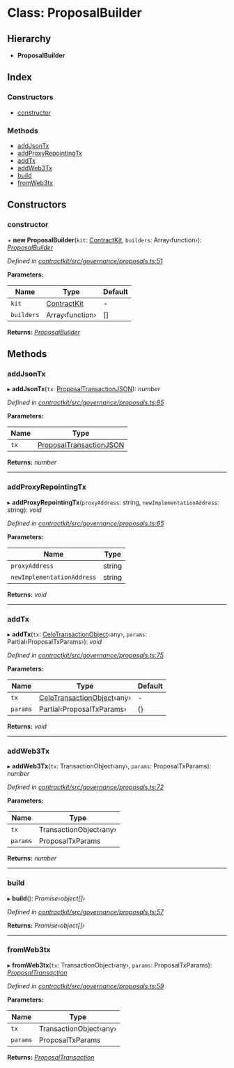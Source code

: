 # Class: ProposalBuilder

## Hierarchy

* **ProposalBuilder**

## Index

### Constructors

* [constructor](_contractkit_src_governance_proposals_.proposalbuilder.md#constructor)

### Methods

* [addJsonTx](_contractkit_src_governance_proposals_.proposalbuilder.md#addjsontx)
* [addProxyRepointingTx](_contractkit_src_governance_proposals_.proposalbuilder.md#addproxyrepointingtx)
* [addTx](_contractkit_src_governance_proposals_.proposalbuilder.md#addtx)
* [addWeb3Tx](_contractkit_src_governance_proposals_.proposalbuilder.md#addweb3tx)
* [build](_contractkit_src_governance_proposals_.proposalbuilder.md#build)
* [fromWeb3tx](_contractkit_src_governance_proposals_.proposalbuilder.md#fromweb3tx)

## Constructors

###  constructor

\+ **new ProposalBuilder**(`kit`: [ContractKit](_contractkit_src_kit_.contractkit.md), `builders`: Array‹function›): *[ProposalBuilder](_contractkit_src_governance_proposals_.proposalbuilder.md)*

*Defined in [contractkit/src/governance/proposals.ts:51](https://github.com/celo-org/celo-monorepo/blob/master/packages/contractkit/src/governance/proposals.ts#L51)*

**Parameters:**

Name | Type | Default |
------ | ------ | ------ |
`kit` | [ContractKit](_contractkit_src_kit_.contractkit.md) | - |
`builders` | Array‹function› | [] |

**Returns:** *[ProposalBuilder](_contractkit_src_governance_proposals_.proposalbuilder.md)*

## Methods

###  addJsonTx

▸ **addJsonTx**(`tx`: [ProposalTransactionJSON](../interfaces/_contractkit_src_governance_proposals_.proposaltransactionjson.md)): *number*

*Defined in [contractkit/src/governance/proposals.ts:85](https://github.com/celo-org/celo-monorepo/blob/master/packages/contractkit/src/governance/proposals.ts#L85)*

**Parameters:**

Name | Type |
------ | ------ |
`tx` | [ProposalTransactionJSON](../interfaces/_contractkit_src_governance_proposals_.proposaltransactionjson.md) |

**Returns:** *number*

___

###  addProxyRepointingTx

▸ **addProxyRepointingTx**(`proxyAddress`: string, `newImplementationAddress`: string): *void*

*Defined in [contractkit/src/governance/proposals.ts:65](https://github.com/celo-org/celo-monorepo/blob/master/packages/contractkit/src/governance/proposals.ts#L65)*

**Parameters:**

Name | Type |
------ | ------ |
`proxyAddress` | string |
`newImplementationAddress` | string |

**Returns:** *void*

___

###  addTx

▸ **addTx**(`tx`: [CeloTransactionObject](_contractkit_src_wrappers_basewrapper_.celotransactionobject.md)‹any›, `params`: Partial‹ProposalTxParams›): *void*

*Defined in [contractkit/src/governance/proposals.ts:75](https://github.com/celo-org/celo-monorepo/blob/master/packages/contractkit/src/governance/proposals.ts#L75)*

**Parameters:**

Name | Type | Default |
------ | ------ | ------ |
`tx` | [CeloTransactionObject](_contractkit_src_wrappers_basewrapper_.celotransactionobject.md)‹any› | - |
`params` | Partial‹ProposalTxParams› | {} |

**Returns:** *void*

___

###  addWeb3Tx

▸ **addWeb3Tx**(`tx`: TransactionObject‹any›, `params`: ProposalTxParams): *number*

*Defined in [contractkit/src/governance/proposals.ts:72](https://github.com/celo-org/celo-monorepo/blob/master/packages/contractkit/src/governance/proposals.ts#L72)*

**Parameters:**

Name | Type |
------ | ------ |
`tx` | TransactionObject‹any› |
`params` | ProposalTxParams |

**Returns:** *number*

___

###  build

▸ **build**(): *Promise‹object[]›*

*Defined in [contractkit/src/governance/proposals.ts:57](https://github.com/celo-org/celo-monorepo/blob/master/packages/contractkit/src/governance/proposals.ts#L57)*

**Returns:** *Promise‹object[]›*

___

###  fromWeb3tx

▸ **fromWeb3tx**(`tx`: TransactionObject‹any›, `params`: ProposalTxParams): *[ProposalTransaction](../modules/_contractkit_src_wrappers_governance_.md#proposaltransaction)*

*Defined in [contractkit/src/governance/proposals.ts:59](https://github.com/celo-org/celo-monorepo/blob/master/packages/contractkit/src/governance/proposals.ts#L59)*

**Parameters:**

Name | Type |
------ | ------ |
`tx` | TransactionObject‹any› |
`params` | ProposalTxParams |

**Returns:** *[ProposalTransaction](../modules/_contractkit_src_wrappers_governance_.md#proposaltransaction)*
